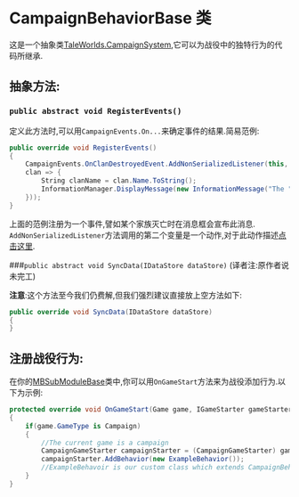 # CampaignBehaviorBase 类

这是一个抽象类[TaleWorlds.CampaignSystem](./README.md),它可以为战役中的独特行为的代码所继承.

## 抽象方法:
### ```public abstract void RegisterEvents()```
定义此方法时,可以用`CampaignEvents.On...`来确定事件的结果.简易范例:
```csharp
public override void RegisterEvents()
{   
    CampaignEvents.OnClanDestroyedEvent.AddNonSerializedListener(this, new Action<Clan>(
    clan => {
        String clanName = clan.Name.ToString();
        InformationManager.DisplayMessage(new InformationMessage("The " + clanName + " was destroyed!"));
    }));
}
```
上面的范例注册为一个事件,譬如某个家族灭亡时在消息框会宣布此消息. `AddNonSerializedListener`方法调用的第二个变量是一个动作,对于此动作描述[点击这里](https://docs.microsoft.com/en-us/dotnet/api/system.action-1?view=netframework-4.8).

###```public abstract void SyncData(IDataStore dataStore)```
(译者注:原作者说未完工)

**注意**:这个方法至今我们仍费解,但我们强烈建议直接放上空方法如下:
```csharp
public override void SyncData(IDataStore dataStore)
{
}
```

## 注册战役行为:
在你的[MBSubModuleBase](../mountandblade/mbsubmodulebase.md)类中,你可以用`OnGameStart`方法来为战役添加行为.以下为示例:
```csharp
protected override void OnGameStart(Game game, IGameStarter gameStarter) 
{
    if(game.GameType is Campaign) 
    {
        //The current game is a campaign
        CampaignGameStarter campaignStarter = (CampaignGameStarter) gameStarter;
        campaignStarter.AddBehavior(new ExampleBehavior());
        //ExampleBehavoir is our custom class which extends CampaignBehaviorBase
    }
}
```
